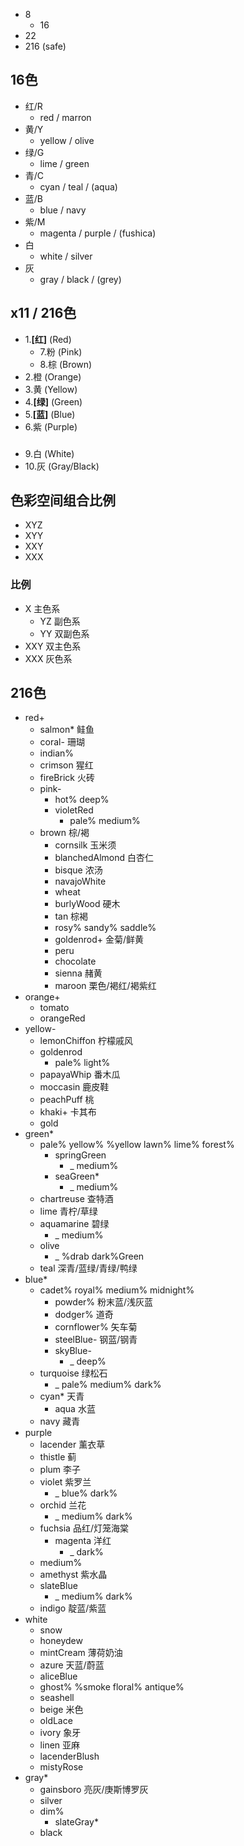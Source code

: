 - 8
  - 16
- 22
- 216 (safe)

## 16色
- 红/R
  - red / marron
- 黄/Y
  - yellow / olive
- 绿/G
  - lime / green
- 青/C
  - cyan / teal / (aqua)
- 蓝/B
  - blue / navy
- 紫/M
  - magenta / purple / (fushica)
- 白
  - white / silver
- 灰
  - gray / black / (grey)
## x11 / 216色
- 1.__[红]__ (Red)
  - 7.粉 (Pink)
  - 8.棕 (Brown)
- 2.橙 (Orange)
- 3.黄 (Yellow)
- 4.__[绿]__ (Green)
- 5.__[蓝]__ (Blue)
- 6.紫 (Purple)
###
- 9.白 (White)
- 10.灰 (Gray/Black)


## 色彩空间组合比例
- XYZ
- XYY
- XXY
- XXX
### 比例
- X 主色系
  - YZ 副色系 
  - YY 双副色系
- XXY 双主色系
- XXX 灰色系

## 216色
- red+
  - salmon* 鲑鱼
  - coral- 珊瑚
  - indian%
  - crimson 猩红
  - fireBrick 火砖
  - pink-
    - hot% deep%
    - violetRed
      - pale% medium%
  - brown 棕/褐
    - cornsilk 玉米须
    - blanchedAlmond 白杏仁
    - bisque 浓汤
    - navajoWhite
    - wheat
    - burlyWood 硬木
    - tan 棕褐
    - rosy% sandy% saddle%
    - goldenrod+ 金菊/鲜黄
    - peru
    - chocolate
    - sienna 赭黄
    - maroon 栗色/褐红/褐紫红
- orange+
  - tomato
  - orangeRed
- yellow-
  - lemonChiffon 柠檬戚风
  - goldenrod
    - pale% light%
  - papayaWhip 番木瓜
  - moccasin 鹿皮鞋
  - peachPuff 桃
  - khaki+ 卡其布
  - gold
- green*
  - pale% yellow% %yellow lawn% lime% forest%
    - springGreen
      - _ medium%
    - seaGreen*
      - _ medium%
  - chartreuse 查特酒
  - lime 青柠/草绿
  - aquamarine 碧绿
    - _ medium%
  - olive
    - _ %drab dark%Green
  - teal 深青/蓝绿/青绿/鸭绿
- blue*
  - cadet% royal% medium% midnight%
    - powder% 粉末蓝/浅灰蓝
    - dodger% 道奇
    - cornflower% 矢车菊
    - steelBlue- 钢蓝/钢青
    - skyBlue-
      - _ deep%
  - turquoise 绿松石
    - _ pale% medium% dark%
  - cyan* 天青
    - aqua 水蓝
  - navy 藏青
- purple
  - lacender 薰衣草
  - thistle 蓟
  - plum 李子
  - violet 紫罗兰
    - _ blue% dark%
  - orchid 兰花
    - _ medium% dark%
  - fuchsia 品红/灯笼海棠
    - magenta 洋红
      - _ dark%
  - medium%
  - amethyst 紫水晶
  - slateBlue
    - _ medium% dark%
  - indigo 靛蓝/紫蓝
- white
  - snow
  - honeydew
  - mintCream 薄荷奶油
  - azure 天蓝/蔚蓝
  - aliceBlue
  - ghost% %smoke floral% antique%
  - seashell
  - beige 米色
  - oldLace
  - ivory 象牙
  - linen 亚麻
  - lacenderBlush
  - mistyRose
- gray*
  - gainsboro 亮灰/庚斯博罗灰
  - silver
  - dim%
    - slateGray*
  - black
